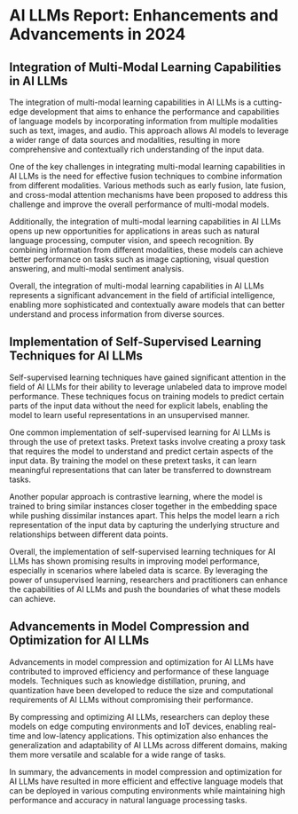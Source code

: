 # AI LLMs Report: Enhancements and Advancements in 2024

## Integration of Multi-Modal Learning Capabilities in AI LLMs

The integration of multi-modal learning capabilities in AI LLMs is a cutting-edge development that aims to enhance the performance and capabilities of language models by incorporating information from multiple modalities such as text, images, and audio. This approach allows AI models to leverage a wider range of data sources and modalities, resulting in more comprehensive and contextually rich understanding of the input data.

One of the key challenges in integrating multi-modal learning capabilities in AI LLMs is the need for effective fusion techniques to combine information from different modalities. Various methods such as early fusion, late fusion, and cross-modal attention mechanisms have been proposed to address this challenge and improve the overall performance of multi-modal models.

Additionally, the integration of multi-modal learning capabilities in AI LLMs opens up new opportunities for applications in areas such as natural language processing, computer vision, and speech recognition. By combining information from different modalities, these models can achieve better performance on tasks such as image captioning, visual question answering, and multi-modal sentiment analysis.

Overall, the integration of multi-modal learning capabilities in AI LLMs represents a significant advancement in the field of artificial intelligence, enabling more sophisticated and contextually aware models that can better understand and process information from diverse sources.

## Implementation of Self-Supervised Learning Techniques for AI LLMs

Self-supervised learning techniques have gained significant attention in the field of AI LLMs for their ability to leverage unlabeled data to improve model performance. These techniques focus on training models to predict certain parts of the input data without the need for explicit labels, enabling the model to learn useful representations in an unsupervised manner.

One common implementation of self-supervised learning for AI LLMs is through the use of pretext tasks. Pretext tasks involve creating a proxy task that requires the model to understand and predict certain aspects of the input data. By training the model on these pretext tasks, it can learn meaningful representations that can later be transferred to downstream tasks.

Another popular approach is contrastive learning, where the model is trained to bring similar instances closer together in the embedding space while pushing dissimilar instances apart. This helps the model learn a rich representation of the input data by capturing the underlying structure and relationships between different data points.

Overall, the implementation of self-supervised learning techniques for AI LLMs has shown promising results in improving model performance, especially in scenarios where labeled data is scarce. By leveraging the power of unsupervised learning, researchers and practitioners can enhance the capabilities of AI LLMs and push the boundaries of what these models can achieve.

## Advancements in Model Compression and Optimization for AI LLMs

Advancements in model compression and optimization for AI LLMs have contributed to improved efficiency and performance of these language models. Techniques such as knowledge distillation, pruning, and quantization have been developed to reduce the size and computational requirements of AI LLMs without compromising their performance.

By compressing and optimizing AI LLMs, researchers can deploy these models on edge computing environments and IoT devices, enabling real-time and low-latency applications. This optimization also enhances the generalization and adaptability of AI LLMs across different domains, making them more versatile and scalable for a wide range of tasks.

In summary, the advancements in model compression and optimization for AI LLMs have resulted in more efficient and effective language models that can be deployed in various computing environments while maintaining high performance and accuracy in natural language processing tasks.